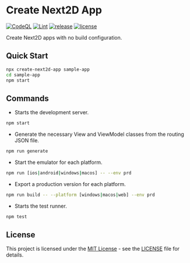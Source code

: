 Create Next2D App
=============

[![CodeQL](https://github.com/Next2D/create-next2d-app/actions/workflows/codeql-analysis.yml/badge.svg?branch=main)](https://github.com/Next2D/create-next2d-app/actions/workflows/codeql-analysis.yml)
[![Lint](https://github.com/Next2D/create-next2d-app/actions/workflows/lint.yml/badge.svg?branch=main)](https://github.com/Next2D/create-next2d-app/actions/workflows/lint.yml)
[![release](https://img.shields.io/github/v/release/Next2D/create-next2d-app)](https://github.com/Next2D/create-next2d-app/releases)
[![license](https://img.shields.io/github/license/Next2D/create-next2d-app)](https://github.com/Next2D/create-next2d-app/blob/main/LICENSE)

Create Next2D apps with no build configuration.

## Quick Start

```sh
npx create-next2d-app sample-app
cd sample-app
npm start
```

## Commands

* Starts the development server.
```sh
npm start
```

* Generate the necessary View and ViewModel classes from the routing JSON file.
```sh
npm run generate
```

* Start the emulator for each platform.
```sh
npm run [ios|android|windows|macos] -- --env prd
```

* Export a production version for each platform.
```sh
npm run build -- --platform [windows|macos|web] --env prd
```

* Starts the test runner.
```sh
npm test
```

## License
This project is licensed under the [MIT License](https://opensource.org/licenses/MIT) - see the [LICENSE](LICENSE) file for details.